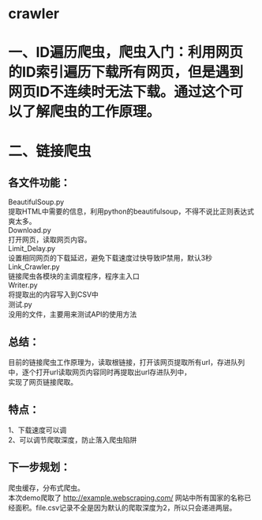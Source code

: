 # crawler
# 一、ID遍历爬虫，爬虫入门：利用网页的ID索引遍历下载所有网页，但是遇到网页ID不连续时无法下载。通过这个可以了解爬虫的工作原理。
# 二、链接爬虫
## 各文件功能：
BeautifulSoup.py<br>
提取HTML中需要的信息，利用python的beautifulsoup，不得不说比正则表达式爽太多。<br>
Download.py<br>
打开网页，读取网页内容。<br>
Limit_Delay.py<br>
设置相同网页的下载延迟，避免下载速度过快导致IP禁用，默认3秒<br>
Link_Crawler.py<br>
链接爬虫各模块的主调度程序，程序主入口<br>
Writer.py<br>
将提取出的内容写入到CSV中<br>
测试.py<br>
没用的文件，主要用来测试API的使用方法<br>
## 总结：
目前的链接爬虫工作原理为，读取根链接，打开该网页提取所有url，存进队列中，逐个打开url读取网页内容同时再提取出url存进队列中，<br>
实现了网页链接爬取。<br>
## 特点：
1、下载速度可以调<br>
2、可以调节爬取深度，防止落入爬虫陷阱<br>
## 下一步规划：
爬虫缓存，分布式爬虫。<br>
本次demo爬取了 http://example.webscraping.com/ 网站中所有国家的名称已经面积。file.csv记录不全是因为默认的爬取深度为2，所以只会递进两层。
